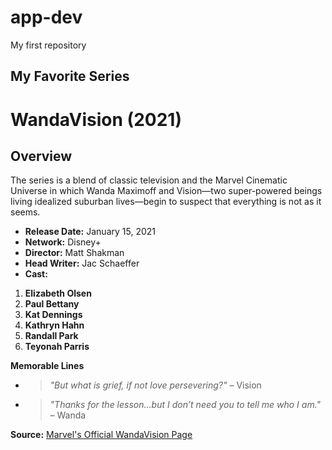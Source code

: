 # app-dev
My first repository

## **My Favorite Series**
# **WandaVision (2021)**

## Overview
The series is a blend of classic television and the Marvel Cinematic Universe in which Wanda Maximoff and Vision—two super-powered beings living idealized suburban lives—begin to suspect that everything is not as it seems.

- **Release Date:** January 15, 2021
- **Network:** Disney+
- **Director:** Matt Shakman
- **Head Writer:** Jac Schaeffer
- **Cast:** 
1. **Elizabeth Olsen**
2. **Paul Bettany**
3. **Kat Dennings**
4. **Kathryn Hahn**
5. **Randall Park**
6. **Teyonah Parris**

**Memorable Lines**
- > *"But what is grief, if not love persevering?"* – Vision
- > *"Thanks for the lesson…but I don’t need you to tell me who I am."* – Wanda

**Source:** [Marvel's Official WandaVision Page](https://www.marvel.com/tv-shows/wandavision/1)
